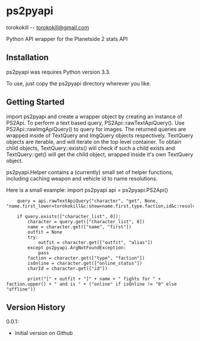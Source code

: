 ps2pyapi
========

torokokill -- torokokill@gmail.com

Python API wrapper for the Planetside 2 stats API

Installation
------------

ps2pyapi was requires Python version 3.3.

To use, just copy the ps2pyapi directory wherever you like.

Getting Started
---------------

import ps2pyapi and create a wrapper object by creating an instance of PS2Api. To perform a text based query, PS2Api::rawTextApiQuery(). Use PS2Api::rawImgApiQuery() to query for images. The returned queries are wrapped inside of TextQuery and ImgQuery objects respectively. TextQuery objects are iterable, and will iterate on the top level container. To obtain child objects, TextQuery::exists() will check if such a child exists and TextQuery::get() will get the child object, wrapped inside it's own TextQuery object.

ps2pyapi.Helper contains a (currently) small set of helper functions, including caching weapon and vehicle id to name resolutions.

Here is a small example:
		import ps2pyapi
		api = ps2pyapi.PS2Api()
		
		query = api.rawTextApiQuery("character", "get", None, "name.first_lower=torokokill&c:show=name.first,type.faction,id&c:resolve=online_status,outfit")
        
		if query.exists(["character_list", 0]):
            character = query.get(["character_list", 0])
            name = character.get(["name", "first"])
            outfit = None
            try:
                outfit = character.get(["outfit", "alias"])
            except ps2pyapi.ArgNotFoundException:
                pass
            faction = character.get(["type", "faction"])
            isOnline = character.get(["online_status"])
            charId = character.get(["id"])
            
			print("[" + outfit + "]" + name + " fights for " + faction.upper() + " and is " + ("online" if isOnline != "0" else "offline"))

Version History
---------------

0.0.1:
*	Initial version on Github